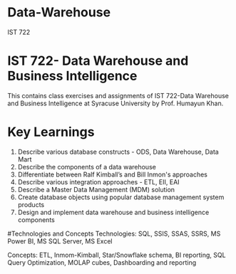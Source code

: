 # Data-Warehouse
IST 722

# IST 722- Data Warehouse and Business Intelligence
This contains class exercises and assignments of IST 722-Data Warehouse and Business Intelligence at Syracuse University by Prof. Humayun Khan.

# Key Learnings
1. Describe various database constructs - ODS, Data Warehouse, Data Mart
2. Describe the components of a data warehouse
3. Differentiate between Ralf Kimball’s and Bill Inmon's approaches
4. Describe various integration approaches - ETL, EII, EAI
5. Describe a Master Data Management (MDM) solution
6. Create database objects using popular database management system products
7. Design and implement data warehouse and business intelligence components

#Technologies and Concepts
Technologies: SQL, SSIS, SSAS, SSRS, MS Power BI, MS SQL Server, MS Excel

Concepts: ETL, Inmom-Kimball, Star/Snowflake schema, BI reporting, SQL Query Optimization, MOLAP cubes, Dashboarding and reporting
